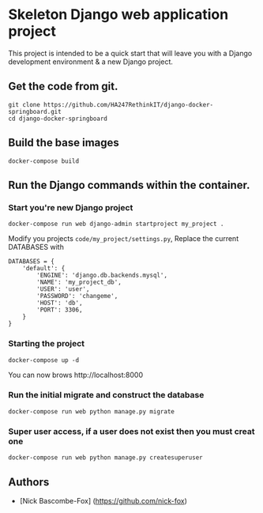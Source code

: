# Skeleton Django web application project

This project is intended to be a quick start that will leave you with a Django development environment & a new Django project.

## Get the code from git.
```
git clone https://github.com/HA247RethinkIT/django-docker-springboard.git
cd django-docker-springboard
```

## Build the base images
```
docker-compose build
```

## Run the Django commands within the container.

### Start you're new Django project
```
docker-compose run web django-admin startproject my_project .
```

 Modify you projects `code/my_project/settings.py`, Replace the current DATABASES with 
```
DATABASES = {
    'default': {
        'ENGINE': 'django.db.backends.mysql',
        'NAME': 'my_project_db',
        'USER': 'user',
        'PASSWORD': 'changeme',
        'HOST': 'db',
        'PORT': 3306,
    }
}
```

### Starting the project
```
docker-compose up -d
```
You can now  brows http://localhost:8000

### Run the initial migrate and construct the database
```
docker-compose run web python manage.py migrate
```

### Super user access, if a user does not exist then you must creat one
```
docker-compose run web python manage.py createsuperuser
```

## Authors

* [Nick Bascombe-Fox] (https://github.com/nick-fox)

